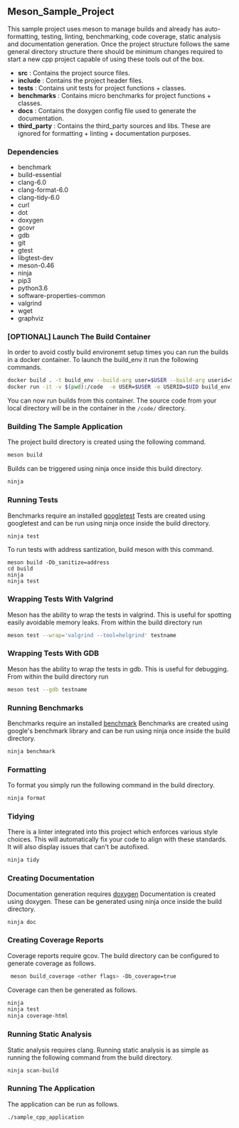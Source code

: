 ## Meson_Sample_Project

This sample project uses meson to manage builds and already has auto-formatting, testing, linting, benchmarking, code coverage, static analysis and documentation generation.
Once the project structure follows the same general directory structure there should be minimum changes required to start a new cpp project capable of using these tools out of the box.

* **src** : Contains the project source files.
* **include** : Contains the project header files.
* **tests** : Contains unit tests for project functions + classes.
* **benchmarks** :  Contains micro benchmarks for project functions + classes.
* **docs** : Contains the doxygen config file used to generate the documentation.
* **third_party** : Contains the third_party sources and libs. These are ignored for formatting + linting + documentation purposes.

### Dependencies

* benchmark
* build-essential
* clang-6.0
* clang-format-6.0
* clang-tidy-6.0
* curl
* dot
* doxygen
* gcovr
* gdb
* git
* gtest
* libgtest-dev
* meson-0.46
* ninja
* pip3
* python3.6
* software-properties-common
* valgrind
* wget
* graphviz

### [OPTIONAL] Launch The Build Container

In order to avoid costly build environemt setup times you can run the builds in a docker container. To launch the build_env it run the following commands.

```bash
docker build . -t build_env --build-arg user=$USER --build-arg userid=$UID
docker run -it -v $(pwd):/code  -e USER=$USER -e USERID=$UID build_env bash
```
You can now run builds from this container. The source code from your local directory will be in the container in the `/code/` directory.

### Building The Sample Application

The project build directory is created using the following command.
```bash
meson build
```

Builds can be triggered using ninja once inside this build directory.
```bash
ninja
```

### Running Tests

Benchmarks require an installed [googletest](https://github.com/google/googletest)
Tests are created using googletest and can be run using ninja once inside the build directory.

```bash
ninja test
```

To run tests with address santization, build meson with this command.

```
meson build -Db_sanitize=address
cd build
ninja
ninja test
```

### Wrapping Tests With Valgrind

Meson has the ability to wrap the tests in valgrind. This is useful for spotting easily avoidable memory leaks. From within the build directory run

```bash
meson test --wrap='valgrind --tool=helgrind' testname
```

### Wrapping Tests With GDB

Meson has the ability to wrap the tests in gdb. This is useful for debugging. From within the build directory run

```bash
meson test --gdb testname
```

### Running Benchmarks

Benchmarks require an installed [benchmark](https://github.com/google/benchmark)
Benchmarks are created using google's benchmark library and can be run using ninja once inside the build directory.

```bash
ninja benchmark
```

### Formatting

To format you simply run the following command in the build directory.

```bash
ninja format
```

### Tidying

There is a linter integrated into this project which enforces various style choices. This will automatically fix your code to align with these standards. It will also display issues that can't be autofixed.

```bash
ninja tidy
```

### Creating Documentation

Documentation generation requires [doxygen](https://github.com/doxygen/doxygen)
Documentation is created using doxygen. These can be generated using ninja once inside the build directory.

```bash
ninja doc
```

### Creating Coverage Reports

Coverage reports require gcov.
The build directory can be configured to generate coverage as follows.

```bash
 meson build_coverage <other flags> -Db_coverage=true
```
Coverage can then be generated as follows.

```bash
ninja
ninja test
ninja coverage-html
```
### Running Static Analysis

Static analysis requires clang.
Running static analysis is as simple as running the following command from the build directory.

```bash
ninja scan-build
```

### Running The Application

The application can be run as follows.

```bash
./sample_cpp_application
```
